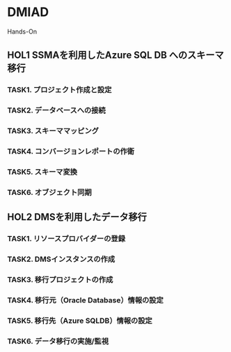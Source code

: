 # DMIAD
Hands-On

## HOL1 SSMAを利用したAzure SQL DB へのスキーマ移行

### TASK1. プロジェクト作成と設定
### TASK2. データベースへの接続
### TASK3. スキーママッピング
### TASK4. コンバージョンレポートの作衛
### TASK5. スキーマ変換
### TASK6. オブジェクト同期




## HOL2 DMSを利用したデータ移行

### TASK1. リソースプロバイダーの登録
### TASK2. DMSインスタンスの作成
### TASK3. 移行プロジェクトの作成
### TASK4. 移行元（Oracle Database）情報の設定
### TASK5. 移行先（Azure SQLDB）情報の設定
### TASK6. データ移行の実施/監視


